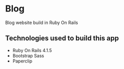 # Blog
Blog website build in Ruby On Rails

## Technologies used to build this app
* Ruby On Rails 4.1.5
* Bootstrap Sass
* Paperclip
